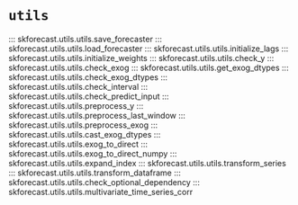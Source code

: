 # `utils`

::: skforecast.utils.utils.save_forecaster
::: skforecast.utils.utils.load_forecaster
::: skforecast.utils.utils.initialize_lags
::: skforecast.utils.utils.initialize_weights
::: skforecast.utils.utils.check_y
::: skforecast.utils.utils.check_exog
::: skforecast.utils.utils.get_exog_dtypes
::: skforecast.utils.utils.check_exog_dtypes
::: skforecast.utils.utils.check_interval
::: skforecast.utils.utils.check_predict_input
::: skforecast.utils.utils.preprocess_y
::: skforecast.utils.utils.preprocess_last_window
::: skforecast.utils.utils.preprocess_exog
::: skforecast.utils.utils.cast_exog_dtypes
::: skforecast.utils.utils.exog_to_direct
::: skforecast.utils.utils.exog_to_direct_numpy
::: skforecast.utils.utils.expand_index
::: skforecast.utils.utils.transform_series
::: skforecast.utils.utils.transform_dataframe
::: skforecast.utils.utils.check_optional_dependency
::: skforecast.utils.utils.multivariate_time_series_corr
